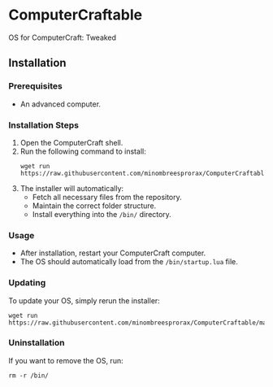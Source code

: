# ComputerCraftable
OS for ComputerCraft: Tweaked
## Installation

### **Prerequisites**
- An advanced computer.

### **Installation Steps**
1. Open the ComputerCraft shell.
2. Run the following command to install:
   ```
   wget run https://raw.githubusercontent.com/minombreesprorax/ComputerCraftable/main/installer.lua
   ```
3. The installer will automatically:
   - Fetch all necessary files from the repository.
   - Maintain the correct folder structure.
   - Install everything into the `/bin/` directory.

### **Usage**
- After installation, restart your ComputerCraft computer.
- The OS should automatically load from the `/bin/startup.lua` file.

### **Updating**
To update your OS, simply rerun the installer:
```
wget run https://raw.githubusercontent.com/minombreesprorax/ComputerCraftable/main/installer.lua
```

### **Uninstallation**
If you want to remove the OS, run:
```
rm -r /bin/
```
